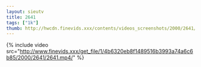 ```yaml
--- 
layout: sieutv
title: 2641
tags: ["1k"]
thumb: http://hwcdn.finevids.xxx/contents/videos_screenshots/2000/2641/preview.mp4.jpg
---
```

{% include video src="http://www.finevids.xxx/get_file/1/4b6320eb8f1489516b3993a74a6c6b85/2000/2641/2641.mp4/" %} 

